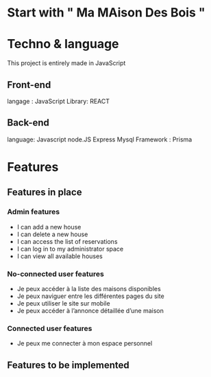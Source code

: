 # Start with " Ma MAison Des Bois "

# Techno & language

This project is entirely made in JavaScript

## Front-end

langage : JavaScript
Library: REACT

## Back-end

language: Javascript
node.JS
Express
Mysql
Framework : Prisma

# Features

## Features in place

### Admin features

- I can add a new house
- I can delete a new house
- I can access the list of reservations
- I can log in to my administrator space
- I can view all available houses

### No-connected user features

- Je peux accéder à la liste des maisons disponibles
- Je peux naviguer entre les différentes pages du site
- Je peux utiliser le site sur mobile
- Je peux accéder à l’annonce détaillée d’une maison

### Connected user features

- Je peux me connecter à mon espace personnel

## Features to be implemented

###
